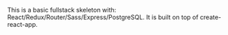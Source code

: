 This is a basic fullstack skeleton with: React/Redux/Router/Sass/Express/PostgreSQL. It is built on top of create-react-app.
